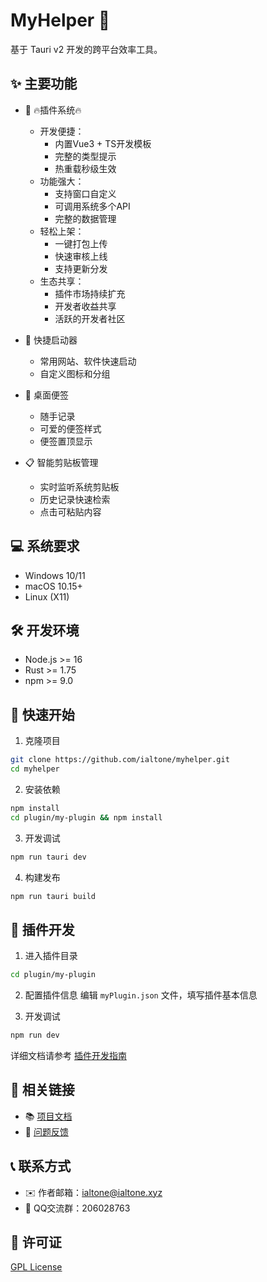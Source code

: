 # MyHelper 🚀

基于 Tauri v2 开发的跨平台效率工具。

## ✨ 主要功能

- 🔌 🔥插件系统🔥

  - 开发便捷：
    - 内置Vue3 + TS开发模板
    - 完整的类型提示
    - 热重载秒级生效
  - 功能强大：
    - 支持窗口自定义
    - 可调用系统多个API
    - 完整的数据管理
  - 轻松上架：
    - 一键打包上传
    - 快速审核上线
    - 支持更新分发
  - 生态共享：
    - 插件市场持续扩充
    - 开发者收益共享
    - 活跃的开发者社区

- 🚀 快捷启动器

  - 常用网站、软件快速启动
  - 自定义图标和分组

- 📝 桌面便签

  - 随手记录
  - 可爱的便签样式
  - 便签置顶显示

- 📋 智能剪贴板管理
  - 实时监听系统剪贴板
  - 历史记录快速检索
  - 点击可粘贴内容

## 💻 系统要求

- Windows 10/11
- macOS 10.15+
- Linux (X11)

## 🛠️ 开发环境

- Node.js >= 16
- Rust >= 1.75
- npm >= 9.0

## 🚀 快速开始

1. 克隆项目

```bash
git clone https://github.com/ialtone/myhelper.git
cd myhelper
```

2. 安装依赖

```bash
npm install
cd plugin/my-plugin && npm install
```

3. 开发调试

```bash
npm run tauri dev
```

4. 构建发布

```bash
npm run tauri build
```

## 🔧 插件开发

1. 进入插件目录

```bash
cd plugin/my-plugin
```

2. 配置插件信息
   编辑 `myPlugin.json` 文件，填写插件基本信息

3. 开发调试

```bash
npm run dev
```

详细文档请参考 [插件开发指南](./docs/plugin-development.md)

## 🔗 相关链接

- 📚 [项目文档](https://github.com/ialtone/myhelper/wiki)
- 🐛 [问题反馈](https://github.com/ialtone/myhelper/issues)

## 📞 联系方式

- ✉️ 作者邮箱：ialtone@ialtone.xyz
- 🐧 QQ交流群：206028763

## 📄 许可证

[GPL License](./LICENSE)
